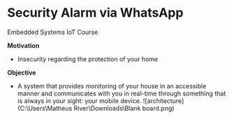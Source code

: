 
# Security Alarm via WhatsApp
Embedded Systems IoT Course

**Motivation**

- Insecurity regarding the protection of your home

**Objective**

- A system that provides monitoring of your house in an accessible manner and communicates with you in real-time through something that is always in your sight: your mobile device.
 ![architecture](C:\Users\Matheus River\Downloads\Blank board.png)
